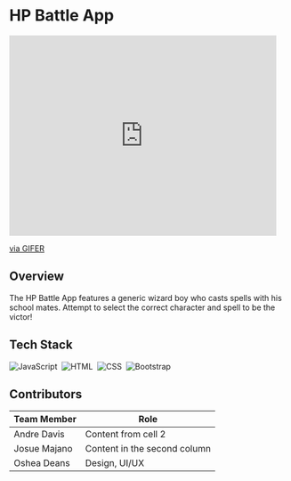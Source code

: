 # HP Battle App
<iframe src="https://gifer.com/embed/BAIt" width=480 height=360.000 frameBorder="0" allowFullScreen></iframe><p><a href="https://gifer.com">via GIFER</a></p>

## Overview

The HP Battle App features a generic wizard boy who casts spells with his school mates.  Attempt to select the correct character and spell to be the victor!


 
 ## Tech Stack
 
![JavaScript](https://img.shields.io/badge/-JavaScript-333333?style=flat&logo=javascript)&nbsp;
![HTML](https://img.shields.io/badge/-HTML-333333?style=flat&logo=HTML5)&nbsp;
![CSS](https://img.shields.io/badge/-CSS-333333?style=flat&logo=CSS3&logoColor=1572B6)&nbsp;
![Bootstrap](https://img.shields.io/badge/-Bootstrap-333333?style=flat&logo=bootstrap&logoColor=563D7C)


## Contributors

Team Member | Role
------------ | -------------
Andre Davis | Content from cell 2
Josue Majano | Content in the second column
Oshea Deans | Design, UI/UX 

